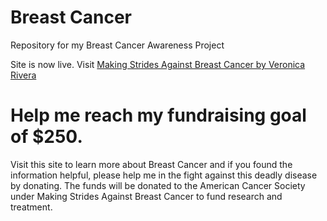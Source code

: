 # Breast Cancer
Repository for my Breast Cancer Awareness Project

Site is now live. Visit [Making Strides Against Breast Cancer by Veronica Rivera](http://breastcancer.justvcreative.com)

# Help me reach my fundraising goal of $250. 

Visit this site to learn more about Breast Cancer and if you found the information helpful, please help me in the fight against this deadly disease by donating. The funds will be donated to the American Cancer Society under Making Strides Against Breast Cancer to fund research and treatment.
